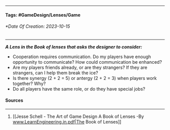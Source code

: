 __________________________________________________________________________
#### **Tags:** #GameDesign/Lenses/Game
###### *Date Of Creation: 2023-10-15
__________________________________________________________________________

***A Lens in the Book of lenses that asks the designer to consider:***
- Cooperation requires communication. Do my players have enough opportunity to communicate? How could communication be enhanced?
- Are my players friends already, or are they strangers? If they are strangers, can I help them break the ice?
- Is there synergy (2 + 2 = 5) or antergy (2 + 2 = 3) when players work together? Why?
- Do all players have the same role, or do they have special jobs?
#### Sources
__________________________________________________________________________
1. [[Jesse Schell - The Art of Game Design A Book of Lenses -By www.LearnEngineering.in.pdf|The Book of Lenses]]